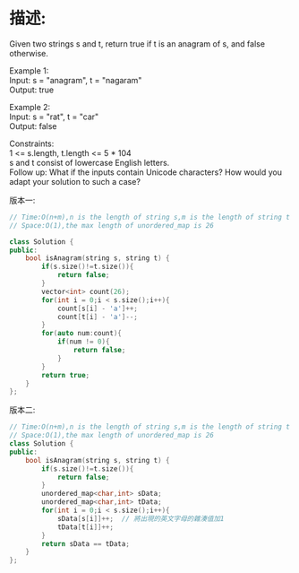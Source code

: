 # 描述:
Given two strings s and t, return true if t is an anagram of s, and false otherwise.  

Example 1:  
Input: s = "anagram", t = "nagaram"  
Output: true  

Example 2:  
Input: s = "rat", t = "car"  
Output: false

Constraints:  
1 <= s.length, t.length <= 5 * 104    
s and t consist of lowercase English letters.    
Follow up: What if the inputs contain Unicode characters? How would you adapt your solution to such a case?

版本一:
```C++
// Time:O(n+m),n is the length of string s,m is the length of string t
// Space:O(1),the max length of unordered_map is 26

class Solution {
public:
    bool isAnagram(string s, string t) {
        if(s.size()!=t.size()){
            return false; 
        }
        vector<int> count(26);
        for(int i = 0;i < s.size();i++){
            count[s[i] - 'a']++;
            count[t[i] - 'a']--;
        }
        for(auto num:count){
            if(num != 0){
                return false;
            }
        }   
        return true;
    }
};
```
版本二:
```C++
// Time:O(n+m),n is the length of string s,m is the length of string t
// Space:O(1),the max length of unordered_map is 26
class Solution {
public:
    bool isAnagram(string s, string t) {
        if(s.size()!=t.size()){
            return false; 
        }
        unordered_map<char,int> sData;
        unordered_map<char,int> tData;
        for(int i = 0;i < s.size();i++){
            sData[s[i]]++;  // 將出現的英文字母的雜湊值加1
            tData[t[i]]++;
        }
        return sData == tData;     
    }
};
```